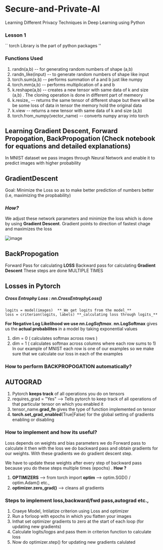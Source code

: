 # Secure-and-Private-AI
Learning Different Privacy Techniques in Deep Learning using Python

### Lesson 1

`` torch Library is the part of python packages ''

### Functions Used  

1. randn(a,b)  -- for generating random numbers of shape (a,b)
2. randn_like(input) -- to generate random numbers of shape like input
3. torch.sum(a,b) -- performs summation of a  and b just like numpy
4. torch.mm(a,b) -- performs multiplication of a and b 
5. k.reshape(a,b) -- creates a new tensor with same data of k and size (a,b) . The cloning operation is done in different part of memeory 
6. k.resize_ -- returns the same tensor of different shape but there will be be some loss of data in tensor the memory hold the original data
7. k.view -- returns a new tensor with same data of k and size (a,b)
8. torch.from_numpy(vector_name) -- converts numpy array into torch

## Learning Gradient Descent, Forward Propogation, BackPropogation (Check notebook for equations and detailed explanations)

In MNIST dataset we pass images through Neural Network and enable it to predict images with higher probability

## GradientDescent

Goal: Minimize the Loss so as to make better prediction of numbers better (i.e, maximizing the propbability)

### *How?*

We adjust these network parameters and minimize the loss which is done by using **Gradient Descent**. 
Gradient points to direction of fastest chage and maximizes the loss

![image](https://user-images.githubusercontent.com/12963112/59560201-a627ac00-8fd3-11e9-9f37-8adc152acc50.png)

## BackPropogation

Forward Pass for calculating **LOSS**
Backward pass for calculating **Gradient Descent**
These steps are done MULTIPLE TIMES

## Losses in Pytorch 
##### Cross Entrophy Loss : **nn.CrossEntrophyLoss()**

```criterion = nn.CrossEntropyLoss()
logits = model(images)  **_We get logits from the model_**
loss = criterion(logits, labels) **_calculating loss through logits_**
```
**For Negative Log Likelihood we use _nn.LogSoftmax_**.  **nn.LogSoftmax** gives us the **actual probabilites** in a model by taking exponential values
1. dim = 0 ( calculates softmax across rows ) 
2. dim = 1 ( calculates softmax across columns where each row sums to 1) In our example of MNIST each row is one of our examples so we make sure that we calculate our loss in each of the examples

### How to perform **BACKPROPOGATION** automatically?

## AUTOGRAD

1. Pytorch **keeps track** of all operations you do on tensors
2. requires_grad = "Yes" --> Tells pytorch to keep track of all operations of that particular tensor on which you enabled it
3. tensor_name.**grad_fn** gives the type of function implemented on tensor
4. **torch.set_grad_enabled**(True|False) for the global setting of gradients enabling or disabling

### How to implement and how its useful?

Loss depends on weights and bias parameters we do Forward pass to calculate it then with the loss we do backward pass and obtain gradients for our weights. With these gradients we do gradient descent step.

We have to update these weights after every step of backward pass because you do these steps multiple times (epochs)  . **How ?**

1. **OPTIMIZERS**  --> from torch import **optim** --> optim.SGD() / optim.Adam() etc.,
2. **optimizer.zero_grad()** --> cleans all gradients

### Steps to implement loss,backward/fwd pass,autograd etc.,

1. Craeye Model, Intilatize criterion using Loss and optimizer
2. Run a forloop with epochs in which you flatten your images
3. Inthat set optimizer gradients to zero at the start of each loop (for updating new gradients)
4. Calculate logits/logps and pass them in criterion function to calculate loss
5. Now do optimizer.step() for updating new gradients calulated

